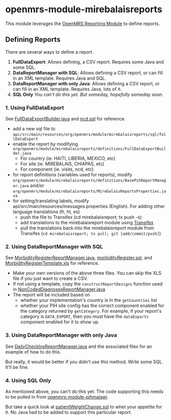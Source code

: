 openmrs-module-mirebalaisreports
================================

This module leverages the
[OpenMRS Reporting Module](https://github.com/openmrs/openmrs-module-reporting)
to define reports.

## Defining Reports

There are several ways to define a report.

1. **FullDataExport**: Allows defining, a CSV report. Requires some Java and some SQL.
2. **DataReportManager with SQL**: Allows defining a CSV report, or can fill in an XML template. Requires Java and SQL.
3. **DataReportManager with only Java**: Allows defining a CSV report, or can fill in an XML template. Requires Java, lots of it.
4. **SQL Only** *You can't do this yet. But someday, hopefully someday soon.* 

### 1. Using FullDataExport

See 
[FullDataExportBuilder.java](https://github.com/PIH/openmrs-module-mirebalaisreports/blob/master/api/src/main/java/org/openmrs/module/mirebalaisreports/definitions/FullDataExportBuilder.java) 
and 
[ncd.sql](https://github.com/PIH/openmrs-module-mirebalaisreports/blob/master/api/src/main/resources/org/openmrs/module/mirebalaisreports/sql/fullDataExport/ncd.sql)
for reference.

* add a new sql file to `api/src/main/resources/org/openmrs/module/mirebalaisreports/sql/fullDataExport`
* enable the report by modifying `org/openmrs/module/mirebalaisreports/definitions/FullDataExportBuilder.java`
  * For country (ie. HAITI, LIBERIA, MEXICO, etc)
  * For site (ie. MIREBALAIS, CHIAPAS, etc)
  * For component (ie. visits, ncd, etc)
* for report definitions (variables used for reports), modify `org/openmrs/module/mirebalaisreports/definitions/BasePihReportManager.java` and/or `org/openmrs/module/mirebalaisreports/MirebalaisReportsProperties.java`
* for setting/translating labels, modify api/src/main/resources/messages.properties (English).  For adding other language translations (fr, ht, es)
  * push the file to Transifex (cd mirebalaisreport; tx push -s)
  * add translations to the mirebalaisreport module using [Transifex](https://www.transifex.com/pih/mirebalaisreport)
  * pull the translations back into the mirebalaisreport module from Transifex (`cd mirebalaisreport; tx pull; git [add/commit/push]`)

### 2. Using DataReportManager with SQL

See
[MorbidityRegisterReportManager.java](https://github.com/PIH/openmrs-module-mirebalaisreports/blob/master/api/src/main/java/org/openmrs/module/mirebalaisreports/definitions/MorbidityRegisterReportManager.java),
[morbidityRegister.sql](https://github.com/PIH/openmrs-module-mirebalaisreports/blob/master/api/src/main/resources/org/openmrs/module/mirebalaisreports/sql/morbidityRegister.sql),
and
[MorbidityRegisterTemplate.xls](https://github.com/PIH/openmrs-module-mirebalaisreports/blob/master/api/src/main/resources/org/openmrs/module/mirebalaisreports/reportTemplates/MorbidityRegisterTemplate.xls)
for reference.

* Make your own versions of the above three files. You can skip the XLS file if you just want to create a CSV.
* If not using a template, copy the `constructReportDesigns` function used in [NonCodedDiagnosesReportManager.java](https://github.com/PIH/openmrs-module-mirebalaisreports/blob/master/api/src/main/java/org/openmrs/module/mirebalaisreports/definitions/NonCodedDiagnosesReportManager.java)
* The report will be included based on
    * whether your implementation's country is in the `getCountries` list
    * whether your PIH site config has the correct component enabled for the category returned by `getCategory`. For example, if your report's category is `DATA_EXPORT`, then you must have the `dataExports` component enabled for it to show up.
    
### 3. Using DataReportManager with only Java

See
[DailyCheckInsReportManager.java](https://github.com/PIH/openmrs-module-mirebalaisreports/blob/master/api/src/main/java/org/openmrs/module/mirebalaisreports/definitions/DailyCheckInsReportManager.java)
and the associated files for an example of how to do this.

But really, it would be better if you didn't use this method. Write some SQL. It'll be fine.

### 4. Using SQL Only

As mentioned above, you can't do this yet. The code supporting this needs to be pulled in from
[openmrs-module-pihmalawi](https://github.com/PIH/openmrs-module-pihmalawi).

But take a quick look at
[patientWeightChange.sql](https://github.com/PIH/openmrs-module-pihmalawi/blob/master/api/src/main/resources/org/openmrs/module/pihmalawi/reporting/reports/sql/patientWeightChange.sql)
to whet your appetite for it. No Java had to be added to support this particular report.
